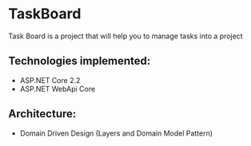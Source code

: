 # TaskBoard
Task Board is a project that will help you to manage tasks into a project

## Technologies implemented:
- ASP.NET Core 2.2
- ASP.NET WebApi Core

## Architecture:
- Domain Driven Design (Layers and Domain Model Pattern)
